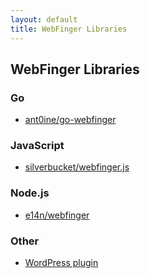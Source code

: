 ```yaml
---
layout: default
title: WebFinger Libraries
---
```


## WebFinger Libraries ##

### Go ###

 - [ant0ine/go-webfinger](https://github.com/ant0ine/go-webfinger)

### JavaScript ###

 - [silverbucket/webfinger.js](https://github.com/silverbucket/webfinger.js)

### Node.js ###

 - [e14n/webfinger](https://github.com/e14n/webfinger)

### Other ###

 - [WordPress plugin](http://wordpress.org/plugins/webfinger/)
